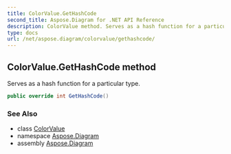 ```yaml
---
title: ColorValue.GetHashCode
second_title: Aspose.Diagram for .NET API Reference
description: ColorValue method. Serves as a hash function for a particular type
type: docs
url: /net/aspose.diagram/colorvalue/gethashcode/
---
```

## ColorValue.GetHashCode method

Serves as a hash function for a particular type.

```csharp
public override int GetHashCode()
```

### See Also

* class [ColorValue](../)
* namespace [Aspose.Diagram](../../colorvalue/)
* assembly [Aspose.Diagram](../../../)


